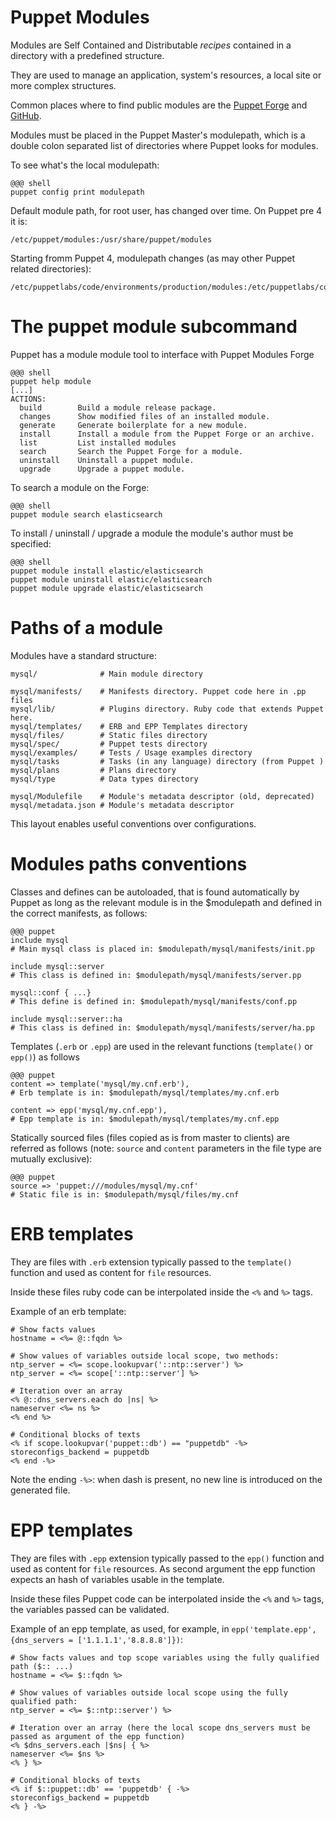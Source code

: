 # Puppet Modules

Modules are Self Contained and Distributable *recipes* contained in a directory with a predefined structure.

They are used to manage an application, system's resources, a local site or more complex structures.

Common places where to find public modules are the [Puppet Forge](http://forge.puppet.com) and [GitHub](https://github.com/search?q=puppet).

Modules must be placed in the Puppet Master's modulepath, which is a double colon separated list of directories where Puppet looks for modules.

To see what's the local modulepath:

    @@@ shell
    puppet config print modulepath

Default module path, for root user, has changed over time. On Puppet pre 4 it is:

    /etc/puppet/modules:/usr/share/puppet/modules

Starting fromm Puppet 4, modulepath changes (as may other Puppet related directories):

    /etc/puppetlabs/code/environments/production/modules:/etc/puppetlabs/code/modules:/opt/puppetlabs/puppet/modules


# The puppet module subcommand

Puppet has a module module tool to interface with Puppet Modules Forge

    @@@ shell
    puppet help module
    [...]
    ACTIONS:
      build        Build a module release package.
      changes      Show modified files of an installed module.
      generate     Generate boilerplate for a new module.
      install      Install a module from the Puppet Forge or an archive.
      list         List installed modules
      search       Search the Puppet Forge for a module.
      uninstall    Uninstall a puppet module.
      upgrade      Upgrade a puppet module.

To search a module on the Forge:

    @@@ shell
    puppet module search elasticsearch

To install / uninstall / upgrade a module the module's author must be specified:

    @@@ shell
    puppet module install elastic/elasticsearch
    puppet module uninstall elastic/elasticsearch
    puppet module upgrade elastic/elasticsearch


# Paths of a module

  Modules have a standard structure:

    mysql/              # Main module directory

    mysql/manifests/    # Manifests directory. Puppet code here in .pp files
    mysql/lib/          # Plugins directory. Ruby code that extends Puppet here.
    mysql/templates/    # ERB and EPP Templates directory
    mysql/files/        # Static files directory
    mysql/spec/         # Puppet tests directory
    mysql/examples/     # Tests / Usage examples directory
    mysql/tasks         # Tasks (in any language) directory (from Puppet )
    mysql/plans         # Plans directory
    mysql/type          # Data types directory 

    mysql/Modulefile    # Module's metadata descriptor (old, deprecated)
    mysql/metadata.json # Module's metadata descriptor

This layout enables useful conventions over configurations.

# Modules paths conventions

Classes and defines can be autoloaded, that is found automatically by Puppet as long as the relevant module is in the $modulepath and defined in the correct manifests, as follows:

    @@@ puppet
    include mysql
    # Main mysql class is placed in: $modulepath/mysql/manifests/init.pp

    include mysql::server
    # This class is defined in: $modulepath/mysql/manifests/server.pp

    mysql::conf { ...}
    # This define is defined in: $modulepath/mysql/manifests/conf.pp

    include mysql::server::ha
    # This class is defined in: $modulepath/mysql/manifests/server/ha.pp

Templates (`.erb` or `.epp`) are used in the relevant functions (`template()` or `epp()`) as follows

    @@@ puppet
    content => template('mysql/my.cnf.erb'),
    # Erb template is in: $modulepath/mysql/templates/my.cnf.erb

    content => epp('mysql/my.cnf.epp'),
    # Epp template is in: $modulepath/mysql/templates/my.cnf.epp

Statically sourced files (files copied as is from master to clients) are referred as follows (note: `source` and `content` parameters in the file type are mutually exclusive):

    @@@ puppet
    source => 'puppet:///modules/mysql/my.cnf'
    # Static file is in: $modulepath/mysql/files/my.cnf


# ERB templates

They are files with `.erb` extension typically passed to the `template()` function and used as content for ```file``` resources.

Inside these files ruby code can be interpolated inside the  ```<%``` and ```%>``` tags.

Example of an erb template:

    # Show facts values
    hostname = <%= @::fqdn %>

    # Show values of variables outside local scope, two methods:
    ntp_server = <%= scope.lookupvar('::ntp::server') %>
    ntp_server = <%= scope['::ntp::server'] %>

    # Iteration over an array
    <% @::dns_servers.each do |ns| %>
    nameserver <%= ns %>
    <% end %>

    # Conditional blocks of texts
    <% if scope.lookupvar('puppet::db') == "puppetdb" -%>
    storeconfigs_backend = puppetdb
    <% end -%>

Note the ending ```-%>```: when dash is present, no new line is introduced on the generated file.


# EPP templates

They are files with `.epp` extension typically passed to the `epp()` function and used as content for ```file``` resources. As second argument the epp function expects an hash of variables usable in the template.

Inside these files Puppet code can be interpolated inside the  ```<%``` and ```%>``` tags, the variables passed can be validated.

Example of an epp template, as used, for example, in `epp('template.epp',{dns_servers = ['1.1.1.1','8.8.8.8']})`:

    # Show facts values and top scope variables using the fully qualified path ($:: ...)
    hostname = <%= $::fqdn %>

    # Show values of variables outside local scope using the fully qualified path:
    ntp_server = <%= $::ntp::server') %>

    # Iteration over an array (here the local scope dns_servers must be passed as argument of the epp function)
    <% $dns_servers.each |$ns| { %>
    nameserver <%= $ns %>
    <% } %>

    # Conditional blocks of texts
    <% if $::puppet::db' == 'puppetdb' { -%>
    storeconfigs_backend = puppetdb
    <% } -%>


